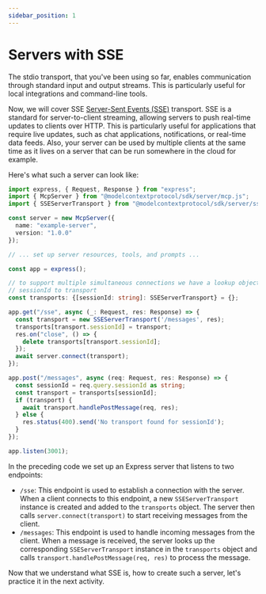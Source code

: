 ```yaml
---
sidebar_position: 1
---
```


# Servers with SSE

The stdio transport, that you've been using so far, enables communication through standard input and output streams. This is particularly useful for local integrations and command-line tools.

Now, we will cover SSE [Server-Sent Events (SSE)](https://developer.mozilla.org/en-US/docs/Web/API/Server-sent_events) transport. SSE is a standard for server-to-client streaming, allowing servers to push real-time updates to clients over HTTP. This is particularly useful for applications that require live updates, such as chat applications, notifications, or real-time data feeds. Also, your server can be used by multiple clients at the same time as it lives on a server that can be run somewhere in the cloud for example.

Here's what such a server can look like:

```typescript
import express, { Request, Response } from "express";
import { McpServer } from "@modelcontextprotocol/sdk/server/mcp.js";
import { SSEServerTransport } from "@modelcontextprotocol/sdk/server/sse.js";

const server = new McpServer({
  name: "example-server",
  version: "1.0.0"
});

// ... set up server resources, tools, and prompts ...

const app = express();

// to support multiple simultaneous connections we have a lookup object from
// sessionId to transport
const transports: {[sessionId: string]: SSEServerTransport} = {};

app.get("/sse", async (_: Request, res: Response) => {
  const transport = new SSEServerTransport('/messages', res);
  transports[transport.sessionId] = transport;
  res.on("close", () => {
    delete transports[transport.sessionId];
  });
  await server.connect(transport);
});

app.post("/messages", async (req: Request, res: Response) => {
  const sessionId = req.query.sessionId as string;
  const transport = transports[sessionId];
  if (transport) {
    await transport.handlePostMessage(req, res);
  } else {
    res.status(400).send('No transport found for sessionId');
  }
});

app.listen(3001);
```

In the preceding code we set up an Express server that listens to two endpoints:

- `/sse`: This endpoint is used to establish a connection with the server. When a client connects to this endpoint, a new `SSEServerTransport` instance is created and added to the `transports` object. The server then calls `server.connect(transport)` to start receiving messages from the client.
- `/messages`: This endpoint is used to handle incoming messages from the client. When a message is received, the server looks up the corresponding `SSEServerTransport` instance in the `transports` object and calls `transport.handlePostMessage(req, res)` to process the message.


Now that we understand what SSE is, how to create such a server, let's practice it in the next activity.